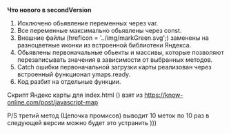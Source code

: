 **Что нового в secondVersion**

1. Исключено обьявление переменных через var.
2. Все переменные максимально обьявлены через const.
3. Внешние файлы (hrefIcon = '../img/markGreen.svg';) заменены на разноцветные иконки из встроенной библиотеки Яндекса.
4. Обьявлены первоначальные обьекты и массивы, которые позволяют перезаписывать значения в зависимости от выбранных методов.
5. Catch ошибки первоначальной загрузки карты реализован через встроенный функционал ymaps.ready. 
6. Код разбит на отдельные функции.

Скрипт Яндекс карты для index.html
(<script src="//api-maps.yandex.ru/2.1/?lang=ru_RU"></script>)
взят из https://know-online.com/post/javascript-map

P/S третий метод (Цепочка промисов) выводит 10 меток по 10 раз
в следующей версии можно будет это устранить )))